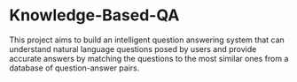 # Knowledge-Based-QA
This project aims to build an intelligent question answering system that can understand natural language questions posed by users and provide accurate answers by matching the questions to the most similar ones from a database of question-answer pairs.
